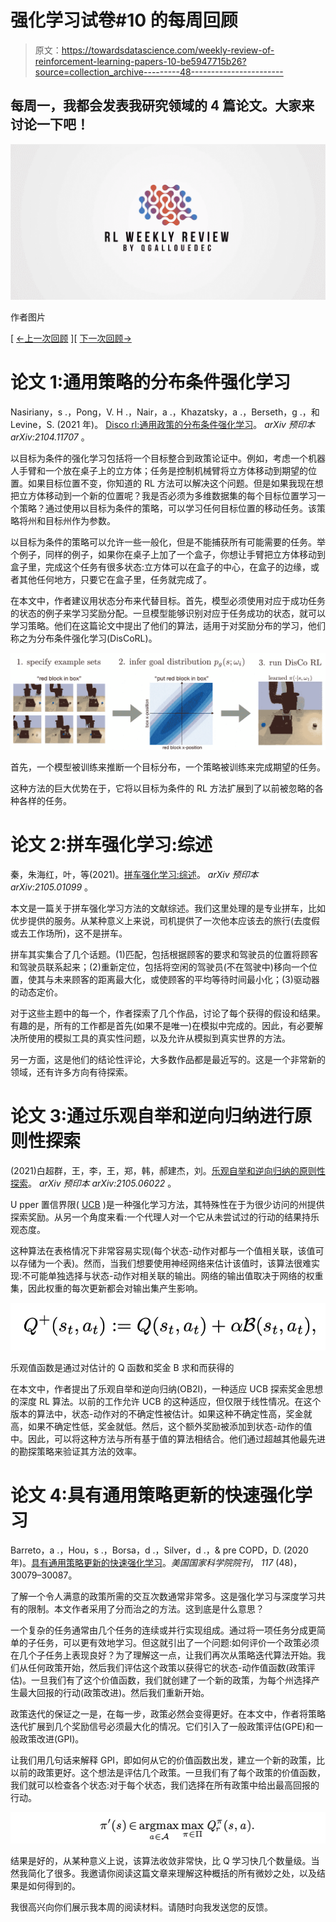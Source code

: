 # 强化学习试卷#10 的每周回顾

> 原文：<https://towardsdatascience.com/weekly-review-of-reinforcement-learning-papers-10-be5947715b26?source=collection_archive---------48----------------------->

## 每周一，我都会发表我研究领域的 4 篇论文。大家来讨论一下吧！

![](img/c18e95be03310571a97bba430218e958.png)

作者图片

[ [←上一次回顾](/weekly-review-of-reinforcement-learning-papers-9-d0f7eff9eae2?sk=cdaaf56e9d7bf2a52f9fdc8e6af0dc30) ][ [下一次回顾→](https://qgallouedec.medium.com/weekly-review-of-reinforcement-learning-papers-11-7e1780ddf176?sk=18185b32a63640b45cc486270c267584)

# 论文 1:通用策略的分布条件强化学习

Nasiriany，s .，Pong，V. H .，Nair，a .，Khazatsky，a .，Berseth，g .，和 Levine，S. (2021 年)。 [Disco rl:通用政策的分布条件强化学习](https://arxiv.org/abs/2104.11707)。 *arXiv 预印本 arXiv:2104.11707* 。

以目标为条件的强化学习包括将一个目标整合到政策论证中。例如，考虑一个机器人手臂和一个放在桌子上的立方体；任务是控制机械臂将立方体移动到期望的位置。如果目标位置不变，你知道的 RL 方法可以解决这个问题。但是如果我现在想把立方体移动到一个新的位置呢？我是否必须为多维数据集的每个目标位置学习一个策略？通过使用以目标为条件的策略，可以学习任何目标位置的移动任务。该策略将州和目标州作为参数。

以目标为条件的策略可以允许一些一般化，但是不能捕获所有可能需要的任务。举个例子，同样的例子，如果你在桌子上加了一个盒子，你想让手臂把立方体移动到盒子里，完成这个任务有很多状态:立方体可以在盒子的中心，在盒子的边缘，或者其他任何地方，只要它在盒子里，任务就完成了。

在本文中，作者建议用状态分布来代替目标。首先，模型必须使用对应于成功任务的状态的例子来学习奖励分配。一旦模型能够识别对应于任务成功的状态，就可以学习策略。他们在这篇论文中提出了他们的算法，适用于对奖励分布的学习，他们称之为分布条件强化学习(DisCoRL)。

![](img/cc0cd0f29d52a36b903d3b73b3f66e5c.png)

首先，一个模型被训练来推断一个目标分布，一个策略被训练来完成期望的任务。

这种方法的巨大优势在于，它将以目标为条件的 RL 方法扩展到了以前被忽略的各种各样的任务。

# 论文 2:拼车强化学习:综述

秦，朱海红，叶，等(2021)。[拼车强化学习:综述](https://arxiv.org/abs/2105.01099)。 *arXiv 预印本 arXiv:2105.01099* 。

本文是一篇关于拼车强化学习方法的文献综述。我们这里处理的是专业拼车，比如优步提供的服务。从某种意义上来说，司机提供了一次他本应该去的旅行(去度假或去工作场所)，这不是拼车。

拼车其实集合了几个话题。(1)匹配，包括根据顾客的要求和驾驶员的位置将顾客和驾驶员联系起来；(2)重新定位，包括将空闲的驾驶员(不在驾驶中)移向一个位置，使其与未来顾客的距离最大化，或使顾客的平均等待时间最小化；(3)驱动器的动态定价。

对于这些主题中的每一个，作者探索了几个作品，讨论了每个获得的假设和结果。有趣的是，所有的工作都是首先(如果不是唯一)在模拟中完成的。因此，有必要解决所使用的模拟工具的真实性问题，以及允许从模拟到真实世界的方法。

另一方面，这是他们的结论性评论，大多数作品都是最近写的。这是一个非常新的领域，还有许多方向有待探索。

# 论文 3:通过乐观自举和逆向归纳进行原则性探索

(2021)白超群，王，李，王，郑，韩，郝建杰，刘。[乐观自举和逆向归纳的原则性探索](https://arxiv.org/abs/2105.06022)。 *arXiv 预印本 arXiv:2105.06022* 。

U pper 置信界限( [UCB](/the-upper-confidence-bound-ucb-bandit-algorithm-c05c2bf4c13f) )是一种强化学习方法，其特殊性在于为很少访问的州提供探索奖励。从另一个角度来看:一个代理人对一个它从未尝试过的行动的结果持乐观态度。

这种算法在表格情况下非常容易实现(每个状态-动作对都与一个值相关联，该值可以存储为一个表)。然而，当我们想要使用神经网络来估计该值时，该算法很难实现:不可能单独选择与状态-动作对相关联的输出。网络的输出值取决于网络的权重集，因此权重的每次更新都会对输出集产生影响。

![](img/22cadd31e4dde91db3d785823b2c8d5a.png)

乐观值函数是通过对估计的 Q 函数和奖金 B 求和而获得的

在本文中，作者提出了乐观自举和逆向归纳(OB2I)，一种适应 UCB 探索奖金思想的深度 RL 算法。以前的工作允许 UCB 的这种适应，但仅限于线性情况。在这个版本的算法中，状态-动作对的不确定性被估计。如果这种不确定性高，奖金就高，如果不确定性低，奖金就低。然后，这个额外奖励被添加到状态-动作的值中。因此，可以将这种方法与所有基于值的算法相结合。他们通过超越其他最先进的勘探策略来验证其方法的效率。

# 论文 4:具有通用策略更新的快速强化学习

Barreto，a .，Hou，s .，Borsa，d .，Silver，d .，& pre COPD，D. (2020 年)。[具有通用策略更新的快速强化学习](https://www.pnas.org/content/117/48/30079)。*美国国家科学院院刊*， *117* (48)，30079–30087。

了解一个令人满意的政策所需的交互次数通常非常多。这是强化学习与深度学习共有的限制。本文作者采用了分而治之的方法。这到底是什么意思？

一个复杂的任务通常由几个任务的连续或并行实现组成。通过将一项任务分成更简单的子任务，可以更有效地学习。但这就引出了一个问题:如何评价一个政策必须在几个子任务上表现良好？为了理解这一点，让我们再次从策略迭代算法开始。我们从任何政策开始，然后我们评估这个政策以获得它的状态-动作值函数(政策评估)。一旦我们有了这个价值函数，我们就创建了一个新的政策，为每个州选择产生最大回报的行动(政策改进)。然后我们重新开始。

政策迭代的保证之一是，在每一步，政策必然会变得更好。在本文中，作者将策略迭代扩展到几个奖励信号必须最大化的情况。它们引入了一般政策评估(GPE)和一般政策改进(GPI)。

让我们用几句话来解释 GPI，即如何从它的价值函数出发，建立一个新的政策，比以前的政策更好。这个想法是评估几个政策。一旦我们有了每个政策的价值函数，我们就可以检查各个状态:对于每个状态，我们选择在所有政策中给出最高回报的行动。

![](img/4ab7980c7a8d6cf0291e75767ec41d53.png)

结果是好的，从某种意义上说，该算法收敛非常快，比 Q 学习快几个数量级。当然我简化了很多。我邀请你阅读这篇文章来理解这种概括的所有微妙之处，以及结果是如何得到的。

我很高兴向你们展示我本周的阅读材料。请随时向我发送您的反馈。